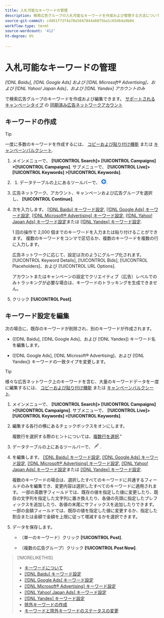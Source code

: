 ```yaml
---
title: 入札可能なキーワードの管理
description: 検索広告グループの入札可能なキーワードを作成および管理する方法について説明します。
source-git-commit: cd461f73f4a70a5647844a6075ba1c65d64a9b04
workflow-type: tm+mt
source-wordcount: '412'
ht-degree: 0%

---
```


# 入札可能なキーワードの管理

*[!DNL Baidu], [!DNL Google Ads] および [!DNL Microsoft® Advertising]、および [!DNL Yahoo! Japan Ads]、および [!DNL Yandex] アカウントのみ*

で検索広告グループのキーワードを作成および編集できます。 [サポートされるキャンペーンタイプ](/help/search-social-commerce/introduction/supported-inventory.md) の [同期済み広告ネットワークアカウント](/help/search-social-commerce/campaign-management/accounts/ad-network-account-about.md)

## キーワードの作成

>[!TIP]
>
>一度に多数のキーワードを作成するには、 [コピーおよび貼り付け機能](/help/search-social-commerce/campaign-management/campaigns/copy-paste.md) または [キャンペーンバルクシート](/help/search-social-commerce/campaign-management/bulksheets/bulksheet-about.md).

1. メインメニューで、 **[!UICONTROL Search]> [!UICONTROL Campaigns] >[!UICONTROL Campaigns]**. サブメニューで、 **[!UICONTROL Live]> [!UICONTROL Keywords] >[!UICONTROL Keywords]**.

1. 
   1. データテーブルの上にあるツールバーで、 ![作成](/help/search-social-commerce/assets/add.png "作成").

1. 広告ネットワーク、アカウント、キャンペーンおよび広告グループを選択し、 **[!UICONTROL Continue]**.

1. 次を入力します。 [[!DNL Baidu] キーワード設定](keyword-settings-baidu.md), [[!DNL Google Ads] キーワード設定](keyword-settings-google.md), [[!DNL Microsoft® Advertising] キーワード設定](keyword-settings-microsoft.md), [[!DNL Yahoo! Japan Ads] キーワード設定](keyword-settings-yahoo-japan.md)または [[!DNL Yandex] キーワード設定](keyword-settings-yandex.md).

   1 回の操作で 2,000 個までのキーワードを入力または貼り付けることができます。 複数のキーワードをコンマで区切るか、複数のキーワードを複数の行に入力します。

   広告ネットワークに応じて、設定は次のようにグループ化されます。 [!UICONTROL Keyword Details], [!UICONTROL Bids], [!UICONTROL Placeholders]、および [!UICONTROL URL Options].

   アカウントまたはキャンペーンの設定でクリエイティブ（広告）レベルでのみトラッキングが必要な場合は、キーワードのトラッキングを生成できません。

1. クリック **[!UICONTROL Post]**.

## キーワード設定を編集

次の場合に、既存のキーワードが削除され、別のキーワードが作成されます。

* ([!DNL Baidu], [!DNL Google Ads]、および [!DNL Yandex]) キーワード名を編集します。

* ([!DNL Google Ads], [!DNL Microsoft® Advertising]、および [!DNL Yandex]) キーワードの一致タイプを変更します。

>[!TIP]
>
>様々な広告ネットワーク上のキーワードを含む、大量のキーワードデータを一度に編集するには、 [コピーおよび貼り付け機能](/help/search-social-commerce/campaign-management/campaigns/copy-paste.md) または [キャンペーンバルクシート](/help/search-social-commerce/campaign-management/bulksheets/bulksheet-about.md).

1. メインメニューで、 **[!UICONTROL Search]> [!UICONTROL Campaigns] >[!UICONTROL Campaigns]**. サブメニューで、 **[!UICONTROL Live]> [!UICONTROL Keywords] >[!UICONTROL Keywords]**.

1. 編集する各行の横にあるチェックボックスをオンにします。

   複数行を選択する際のヒントについては、[複数行を選択](/help/search-social-commerce/common-tasks/navigation-editing-selection/multiple-rows-select.md).&quot;

1. データテーブルの上にあるツールバーで、 ![編集](/help/search-social-commerce/assets/edit.png "編集") .

1. を編集します。 [[!DNL Baidu] キーワード設定](keyword-settings-baidu.md), [[!DNL Google Ads] キーワード設定](keyword-settings-google.md), [[!DNL Microsoft® Advertising] キーワード設定](keyword-settings-microsoft.md), [[!DNL Yahoo! Japan Ads] キーワード設定](keyword-settings-yahoo-japan.md)または [[!DNL Yandex] キーワード設定](keyword-settings-yandex.md).

   複数のキーワードの場合は、選択したすべてのキーワードに共通するフィールドのみを編集でき、変更内容は選択したすべてのキーワードに適用されます。 一部の英数字フィールドでは、既存の値を指定した値に変更したり、既存の文字列を指定した文字列に置き換えたり、各値の先頭に指定したプレフィックスを追加したり、各値の末尾にサフィックスを追加したりできます。 一部の金額フィールドでは、既存の値を指定した値に変更するか、指定した割合または金額で金額を上限に従って増減するかを選択できます。

1. データを保存します。

   * （単一のキーワード）クリック **[!UICONTROL Post]**.

   * （複数の広告グループ）クリック **[!UICONTROL Post Now]**.

>[!MORELIKETHIS]
>
>* [キーワードについて](keyword-about.md)
>* [[!DNL Baidu] キーワード設定](keyword-settings-baidu.md)
>* [[!DNL Google Ads] キーワード設定](keyword-settings-google.md)
>* [[!DNL Microsoft® Advertising] キーワード設定](keyword-settings-microsoft.md)
>* [[!DNL Yahoo! Japan Ads] キーワード設定](keyword-settings-yahoo-japan.md)
>* [[!DNL Yandex] キーワード設定](keyword-settings-yandex.md)
>* [除外キーワードの作成](/help/search-social-commerce/campaign-management/campaigns/keyword-negative-create.md)
>* [キーワードと除外キーワードのステータスの変更](keyword-status-edit.md)

